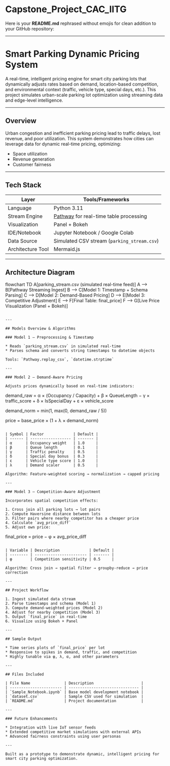 # Capstone_Project_CAC_IITG
Here is your **README.md** rephrased without emojis for clean addition to your GitHub repository:

---

# Smart Parking Dynamic Pricing System

A real-time, intelligent pricing engine for smart city parking lots that dynamically adjusts rates based on demand, location-based competition, and environmental context (traffic, vehicle type, special days, etc.). This project simulates urban-scale parking lot optimization using streaming data and edge-level intelligence.

---

## Overview

Urban congestion and inefficient parking pricing lead to traffic delays, lost revenue, and poor utilization. This system demonstrates how cities can leverage data for dynamic real-time pricing, optimizing:

* Space utilization
* Revenue generation
* Customer fairness

---

## Tech Stack

| Layer             | Tools/Frameworks                                              |
| ----------------- | ------------------------------------------------------------- |
| Language          | Python 3.11                                                   |
| Stream Engine     | [Pathway](https://pathway.com) for real-time table processing |
| Visualization     | Panel + Bokeh                                                 |
| IDE/Notebook      | Jupyter Notebook / Google Colab                               |
| Data Source       | Simulated CSV stream (`parking_stream.csv`)                   |
| Architecture Tool | Mermaid.js                                                    |

---

## Architecture Diagram

flowchart TD
A[parking_stream.csv (simulated real-time feed)]
A --> B[Pathway Streaming Ingest]
B --> C[Model 1: Timestamp + Schema Parsing]
C --> D[Model 2: Demand-Based Pricing]
D --> E[Model 3: Competitive Adjustment]
E --> F[Final Table: final_price]
F --> G[Live Price Visualization (Panel + Bokeh)]
```

---

## Models Overview & Algorithms

### Model 1 — Preprocessing & Timestamp

* Reads `parking_stream.csv` in simulated real-time
* Parses schema and converts string timestamps to datetime objects

Tools: `Pathway.replay_csv`, `datetime.strptime`

---

### Model 2 — Demand-Aware Pricing

Adjusts prices dynamically based on real-time indicators:

```
demand_raw = α × (Occupancy / Capacity) + β × QueueLength − γ × traffic_score + δ × IsSpecialDay + ε × vehicle_score

demand_norm = min(1, max(0, demand_raw / 5))

price = base_price × (1 + λ × demand_norm)
```

| Symbol | Factor             | Default |
| ------ | ------------------ | ------- |
| α      | Occupancy weight   | 1.0     |
| β      | Queue length       | 0.1     |
| γ      | Traffic penalty    | 0.5     |
| δ      | Special day bonus  | 0.3     |
| ε      | Vehicle type score | 1.0     |
| λ      | Demand scaler      | 0.5     |

Algorithm: Feature-weighted scoring → normalization → capped pricing

---

### Model 3 — Competition-Aware Adjustment

Incorporates spatial competition effects:

1. Cross join all parking lots → lot pairs
2. Compute Haversine distance between lots
3. Filter pairs where nearby competitor has a cheaper price
4. Calculate `avg_price_diff`
5. Adjust own price:

   ```
   final_price = price − φ × avg_price_diff
   ```

| Variable | Description             | Default |
| -------- | ----------------------- | ------- |
| φ        | Competition sensitivity | 0.5     |

Algorithm: Cross join → spatial filter → groupby-reduce → price correction

---

## Project Workflow

1. Ingest simulated data stream
2. Parse timestamps and schema (Model 1)
3. Compute demand-weighted prices (Model 2)
4. Adjust for nearby competition (Model 3)
5. Output `final_price` in real-time
6. Visualize using Bokeh + Panel

---

## Sample Output

* Time series plots of `final_price` per lot
* Responsive to spikes in demand, traffic, and competition
* Highly tunable via φ, λ, α, and other parameters

---

## Files Included

| File Name               | Description                     |
| ----------------------- | ------------------------------- |
| `Sample_Notebook.ipynb` | Base model development notebook |
| `dataset.csv`           | Sample CSV used for simulation  |
| `README.md`             | Project documentation           |

---

### Future Enhancements

* Integration with live IoT sensor feeds
* Extended competitive market simulations with external APIs
* Advanced fairness constraints using user personas

---

Built as a prototype to demonstrate dynamic, intelligent pricing for smart city parking optimization.

